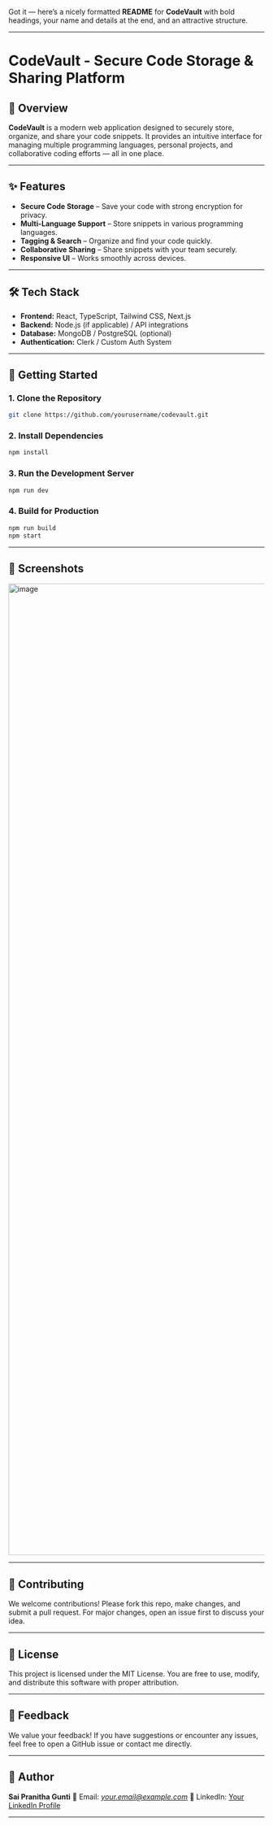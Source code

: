 Got it — here’s a nicely formatted **README** for **CodeVault** with bold headings, your name and details at the end, and an attractive structure.

---

# **CodeVault - Secure Code Storage & Sharing Platform**

## **📌 Overview**

**CodeVault** is a modern web application designed to securely store, organize, and share your code snippets.
It provides an intuitive interface for managing multiple programming languages, personal projects, and collaborative coding efforts — all in one place.

---

## **✨ Features**

* **Secure Code Storage** – Save your code with strong encryption for privacy.
* **Multi-Language Support** – Store snippets in various programming languages.
* **Tagging & Search** – Organize and find your code quickly.
* **Collaborative Sharing** – Share snippets with your team securely.
* **Responsive UI** – Works smoothly across devices.

---

## **🛠 Tech Stack**

* **Frontend:** React, TypeScript, Tailwind CSS, Next.js
* **Backend:** Node.js (if applicable) / API integrations
* **Database:** MongoDB / PostgreSQL (optional)
* **Authentication:** Clerk / Custom Auth System

---

## **🚀 Getting Started**

### **1. Clone the Repository**

```bash
git clone https://github.com/yourusername/codevault.git
```

### **2. Install Dependencies**

```bash
npm install
```



### **3. Run the Development Server**

```bash
npm run dev
```

### **4. Build for Production**

```bash
npm run build
npm start
```

---

## **📸 Screenshots**
<img width="2940" height="1912" alt="image" src="https://github.com/user-attachments/assets/97db3226-9661-4c93-8b7a-b000441588fc" />



---

## **🤝 Contributing**

We welcome contributions! Please fork this repo, make changes, and submit a pull request.
For major changes, open an issue first to discuss your idea.

---

## **📜 License**

This project is licensed under the MIT License. You are free to use, modify, and distribute this software with proper attribution.

---

## **💬 Feedback**

We value your feedback! If you have suggestions or encounter any issues, feel free to open a GitHub issue or contact me directly.

---

## **👤 Author**

**Sai Pranitha Gunti**
📧 Email: *[your.email@example.com](mailto:pranitha.gunti1609@gmail.com)*
💼 LinkedIn: [Your LinkedIn Profile](https://linkedin.com/in/your-profile)

---


